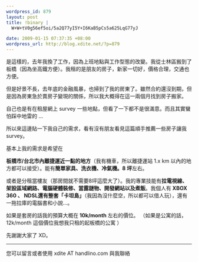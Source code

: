 ```yaml
--- 
wordpress_id: 879
layout: post
title: !binary |
  W+W+tV0g56ef5oi/5a2Q77yI5Y+I6KaB5pCs5a625LqG77yJ

date: 2009-01-15 07:37:35 +08:00
wordpress_url: http://blog.xdite.net/?p=879
---
```

是這樣的，去年我換了工作，因為上班地點與工作型態的改變。我從士林區搬到了板橋（因為坐高鐵方便）。我租的是朋友的房子，新家一切好，價格合理，交通也方便。

但是好景不長，去年底的金融風暴，也掃到了我的房東了。雖然合約還沒到期，但是因為房東急於賣房子變現的關係，所以我大概得在這一兩個月找到房子搬家。

自己也是有在租屋網上 survey 一些地點，但看了一下都不是很滿意。而且其實蠻怕踩中地雷的 ... 

所以來這邊貼一下我自己的需求，看有沒有朋友看見這篇順手推薦一些房子讓我 survey。

基本上我的需求是希望在

<strong>板橋市/台北市內離捷運近一點的地方</strong>（我有機車，所以離捷運站 1.x km 以內的地方都可以接受）。能有<strong>簡單家具、洗衣機、冷氣機。8 坪</strong>左右。

或者是分租當樓友（那房間就不需要8坪這麼大了）。我的專業技能有<strong>拉電視線、架設區域網路、電腦硬體裝修、當露謎物、開發網站以及煮飯</strong>。我個人有<strong> XBOX 360 、 NDSL還有整套「卡坦島」</strong>（我因為沒什麼空，所以都可以借人玩），還有一拖拉庫的電腦書和小說...。

如果是套房的話我的預算大概在<strong> 10k/month </strong>左右的價位。
（如果是公寓的話，12k/month 這個價位我想我只租的起板橋的公寓 ）

先謝謝大家了 XD。

---
您可以留言或者使用 xdite AT handlino.com 與我聯絡
